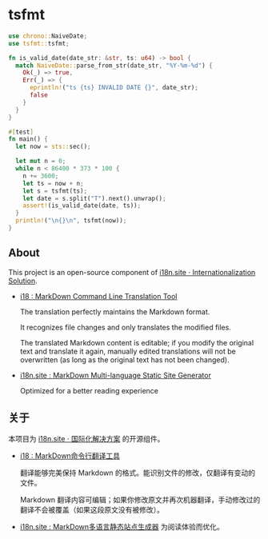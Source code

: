 # tsfmt

```rust
use chrono::NaiveDate;
use tsfmt::tsfmt;

fn is_valid_date(date_str: &str, ts: u64) -> bool {
  match NaiveDate::parse_from_str(date_str, "%Y-%m-%d") {
    Ok(_) => true,
    Err(_) => {
      eprintln!("ts {ts} INVALID DATE {}", date_str);
      false
    }
  }
}

#[test]
fn main() {
  let now = sts::sec();

  let mut n = 0;
  while n < 86400 * 373 * 100 {
    n += 3600;
    let ts = now + n;
    let s = tsfmt(ts);
    let date = s.split("T").next().unwrap();
    assert!(is_valid_date(date, ts));
  }
  println!("\n{}\n", tsfmt(now));
}
```

## About

This project is an open-source component of [i18n.site ⋅ Internationalization Solution](https://i18n.site).

* [i18 : MarkDown Command Line Translation Tool](https://i18n.site/i18)

  The translation perfectly maintains the Markdown format.

  It recognizes file changes and only translates the modified files.

  The translated Markdown content is editable; if you modify the original text and translate it again, manually edited translations will not be overwritten (as long as the original text has not been changed).

* [i18n.site : MarkDown Multi-language Static Site Generator](https://i18n.site/i18n.site)

  Optimized for a better reading experience

## 关于

本项目为 [i18n.site ⋅ 国际化解决方案](https://i18n.site) 的开源组件。

* [i18 :  MarkDown命令行翻译工具](https://i18n.site/i18)

  翻译能够完美保持 Markdown 的格式。能识别文件的修改，仅翻译有变动的文件。

  Markdown 翻译内容可编辑；如果你修改原文并再次机器翻译，手动修改过的翻译不会被覆盖（如果这段原文没有被修改）。

* [i18n.site : MarkDown多语言静态站点生成器](https://i18n.site/i18n.site) 为阅读体验而优化。